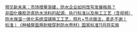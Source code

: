   
[预见新未来：市场增量渐缓，防水企业如何改写发展格局？](http://www.dianyue.me/archives/110/j36xhynfusfx5b8m/)  
[非固化橡胶沥青防水涂料的起源、执行标准以及施工工艺（含视频）](http://www.dianyue.me/archives/699/ecynv44e04eidujf/)  
[防水保温一体化系统湿铺施工工艺，照片+节点做法，拿走不谢！](http://www.dianyue.me/archives/584/mqf2ral2rfo6mixh/)  
[标准丨《种植屋面用耐根穿刺防水卷材》国家标准11月将实施](http://www.dianyue.me/archives/676/xqo3a3jvw49dppqh/)